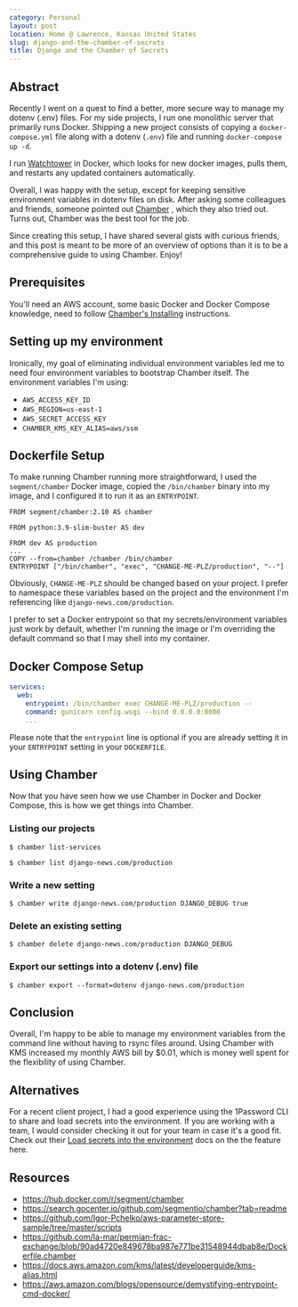 ```yaml
---
category: Personal
layout: post
location: Home @ Lawrence, Kansas United States
slug: django-and-the-chamber-of-secrets
title: Django and the Chamber of Secrets
---
```


## Abstract

Recently I went on a quest to find a better, more secure way to manage my dotenv (.env) files.
For my side projects, I run one monolithic server that primarily runs Docker.
Shipping a new project consists of copying a `docker-compose.yml` file along with a dotenv (`.env`) file and running `docker-compose up -d`.

I run [Watchtower][watchtower] in Docker, which looks for new docker images, pulls them, and restarts any updated containers automatically.

Overall, I was happy with the setup, except for keeping sensitive environment variables in dotenv files on disk.
After asking some colleagues and friends, someone pointed out [Chamber][chamber] , which they also tried out.
Turns out, Chamber was the best tool for the job.

Since creating this setup, I have shared several gists with curious friends, and this post is meant to be more of an overview of options than it is to be a comprehensive guide to using Chamber. Enjoy!

## Prerequisites

You'll need an AWS account, some basic Docker and Docker Compose knowledge, need to follow [Chamber's Installing][chamber-installing] instructions.

## Setting up my environment

Ironically, my goal of eliminating individual environment variables led me to need four environment variables to bootstrap Chamber itself.
The environment variables I'm using:

- `AWS_ACCESS_KEY_ID`
- `AWS_REGION=us-east-1`
- `AWS_SECRET_ACCESS_KEY`
- `CHAMBER_KMS_KEY_ALIAS=aws/ssm`

## Dockerfile Setup

To make running Chamber running more straightforward, I used the `segment/chamber` Docker image, copied the `/bin/chamber` binary into my image, and I configured it to run it as an `ENTRYPOINT`.

```
FROM segment/chamber:2.10 AS chamber

FROM python:3.9-slim-buster AS dev

FROM dev AS production
...
COPY --from=chamber /chamber /bin/chamber
ENTRYPOINT ["/bin/chamber", "exec", "CHANGE-ME-PLZ/production", "--"]
```

Obviously, `CHANGE-ME-PLZ` should be changed based on your project.
I prefer to namespace these variables based on the project and the environment I'm referencing like `django-news.com/production`.

I prefer to set a Docker entrypoint so that my secrets/environment variables just work by default, whether I'm running the image or I'm overriding the default command so that I may shell into my container. 

## Docker Compose Setup

```yml
services:
  web:
    entrypoint: /bin/chamber exec CHANGE-ME-PLZ/production --
    command: gunicorn config.wsgi --bind 0.0.0.0:8000
    ...
```

Please note that the `entrypoint` line is optional if you are already setting it in your `ENTRYPOINT` setting in your `DOCKERFILE`.

## Using Chamber

Now that you have seen how we use Chamber in Docker and Docker Compose, this is how we get things into Chamber.

### Listing our projects

```shell
$ chamber list-services
```

```shell
$ chamber list django-news.com/production
```

### Write a new setting

```shell
$ chamber write django-news.com/production DJANGO_DEBUG true
```

### Delete an existing setting

```shell
$ chamber delete django-news.com/production DJANGO_DEBUG
```

### Export our settings into a dotenv (.env) file

```shell
$ chamber export --format=dotenv django-news.com/production
```

## Conclusion

Overall, I'm happy to be able to manage my environment variables from the command line without having to rsync files around.
Using Chamber with KMS increased my monthly AWS bill by $0.01, which is money well spent for the flexibility of using Chamber.

## Alternatives

For a recent client project, I had a good experience using the 1Password CLI to share and load secrets into the environment.
If you are working with a team, I would consider checking it out for your team in case it's a good fit. 
Check out their [Load secrets into the environment](https://developer.1password.com/docs/cli/secrets-environment-variables/) docs on the the feature here.

## Resources

- https://hub.docker.com/r/segment/chamber
- https://search.gocenter.io/github.com/segmentio/chamber?tab=readme
- https://github.com/Igor-Pchelko/aws-parameter-store-sample/tree/master/scripts
- https://github.com/la-mar/permian-frac-exchange/blob/90ad4720e849678ba987e771be31548944dbab8e/Dockerfile.chamber
- https://docs.aws.amazon.com/kms/latest/developerguide/kms-alias.html
- https://aws.amazon.com/blogs/opensource/demystifying-entrypoint-cmd-docker/

[chamber-docker]: https://hub.docker.com/r/segment/chamber
[chamber-installing]: https://github.com/segmentio/chamber#installing
[chamber]: https://github.com/segmentio/chamber
[watchtower]: https://github.com/containrrr/watchtower

